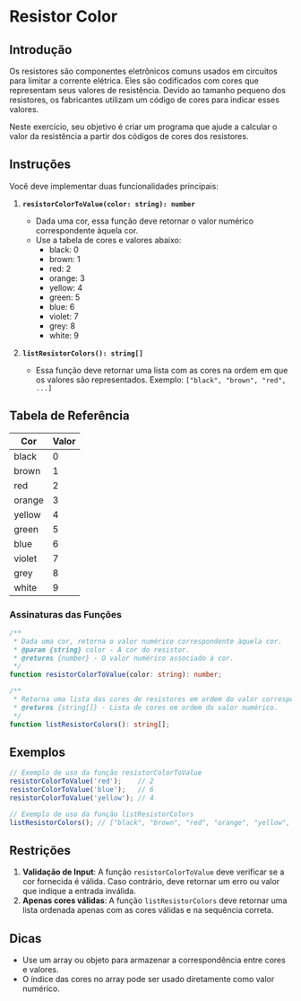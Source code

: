 # Resistor Color

## Introdução
Os resistores são componentes eletrônicos comuns usados em circuitos para limitar a corrente elétrica. Eles são codificados com cores que representam seus valores de resistência. Devido ao tamanho pequeno dos resistores, os fabricantes utilizam um código de cores para indicar esses valores.

Neste exercício, seu objetivo é criar um programa que ajude a calcular o valor da resistência a partir dos códigos de cores dos resistores.

## Instruções

Você deve implementar duas funcionalidades principais:

1. **`resistorColorToValue(color: string): number`**
    - Dada uma cor, essa função deve retornar o valor numérico correspondente àquela cor.
    - Use a tabela de cores e valores abaixo:
      - black: 0
      - brown: 1
      - red: 2
      - orange: 3
      - yellow: 4
      - green: 5
      - blue: 6
      - violet: 7
      - grey: 8
      - white: 9

2. **`listResistorColors(): string[]`**
    - Essa função deve retornar uma lista com as cores na ordem em que os valores são representados. Exemplo: `["black", "brown", "red", ...]`

## Tabela de Referência

| Cor      | Valor |
|----------|-------|
| black    | 0     |
| brown   | 1     |
| red | 2     |
| orange  | 3     |
| yellow  | 4     |
| green    | 5     |
| blue     | 6     |
| violet  | 7     |
| grey    | 8     |
| white   | 9     |

### Assinaturas das Funções

```typescript
/**
 * Dada uma cor, retorna o valor numérico correspondente àquela cor.
 * @param {string} color - A cor do resistor.
 * @returns {number} - O valor numérico associado à cor.
 */
function resistorColorToValue(color: string): number;

/**
 * Retorna uma lista das cores de resistores em ordem do valor correspondente.
 * @returns {string[]} - Lista de cores em ordem do valor numérico.
 */
function listResistorColors(): string[];
```

## Exemplos

```typescript
// Exemplo de uso da função resistorColorToValue
resistorColorToValue('red');    // 2
resistorColorToValue('blue');   // 6
resistorColorToValue('yellow'); // 4

// Exemplo de uso da função listResistorColors
listResistorColors(); // ["black", "brown", "red", "orange", "yellow", "green", "blue", "violet", "grey", "white"]
```

## Restrições
1. **Validação de Input**: A função `resistorColorToValue` deve verificar se a cor fornecida é válida. Caso contrário, deve retornar um erro ou valor que indique a entrada inválida.
2. **Apenas cores válidas**: A função `listResistorColors` deve retornar uma lista ordenada apenas com as cores válidas e na sequência correta.

## Dicas
- Use um array ou objeto para armazenar a correspondência entre cores e valores.
- O índice das cores no array pode ser usado diretamente como valor numérico.

